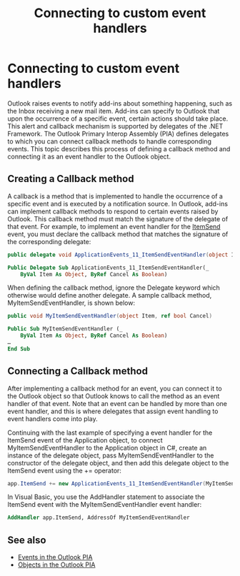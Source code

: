 ﻿---
title: Connecting to custom event handlers
TOCTitle: Connecting to custom event handlers
ms:assetid: 6e894c16-0fe9-4b86-b798-547b86f44cd8
ms:mtpsurl: https://msdn.microsoft.com/en-us/library/Bb610520(v=office.15)
ms:contentKeyID: 55119783
ms.date: 07/24/2014
mtps_version: v=office.15
---

# Connecting to custom event handlers

Outlook raises events to notify add-ins about something happening, such as the Inbox receiving a new mail item. Add-ins can specify to Outlook that upon the occurrence of a specific event, certain actions should take place. This alert and callback mechanism is supported by delegates of the .NET Framework. The Outlook Primary Interop Assembly (PIA) defines delegates to which you can connect callback methods to handle corresponding events. This topic describes this process of defining a callback method and connecting it as an event handler to the Outlook object.

## Creating a Callback method

A callback is a method that is implemented to handle the occurrence of a specific event and is executed by a notification source. In Outlook, add-ins can implement callback methods to respond to certain events raised by Outlook. This callback method must match the signature of the delegate of that event. For example, to implement an event handler for the [ItemSend](https://msdn.microsoft.com/en-us/library/bb647198\(v=office.15\)) event, you must declare the callback method that matches the signature of the corresponding delegate:

```csharp
public delegate void ApplicationEvents_11_ItemSendEventHandler(object Item, ref bool Cancel)
```


```vb
Public Delegate Sub ApplicationEvents_11_ItemSendEventHandler(_
    ByVal Item As Object, ByRef Cancel As Boolean)
```

When defining the callback method, ignore the Delegate keyword which otherwise would define another delegate. A sample callback method, MyItemSendEventHandler, is shown below:

```csharp
public void MyItemSendEventHandler(object Item, ref bool Cancel)
```


```vb
Public Sub MyItemSendEventHandler (_
    ByVal Item As Object, ByRef Cancel As Boolean)
…
End Sub
```

## Connecting a Callback method

After implementing a callback method for an event, you can connect it to the Outlook object so that Outlook knows to call the method as an event handler of that event. Note that an event can be handled by more than one event handler, and this is where delegates that assign event handling to event handlers come into play.

Continuing with the last example of specifying a event handler for the ItemSend event of the Application object, to connect MyItemSendEventHandler to the Application object in C\#, create an instance of the delegate object, pass MyItemSendEventHandler to the constructor of the delegate object, and then add this delegate object to the ItemSend event using the += operator:

```csharp
app.ItemSend += new ApplicationEvents_11_ItemSendEventHandler(MyItemSendEventHandler)
```

In Visual Basic, you use the AddHandler statement to associate the ItemSend event with the MyItemSendEventHandler event handler:

```vb
AddHandler app.ItemSend, AddressOf MyItemSendEventHandler
```

## See also

- [Events in the Outlook PIA](events-in-the-outlook-pia.md)
- [Objects in the Outlook PIA](objects-in-the-outlook-pia.md)

